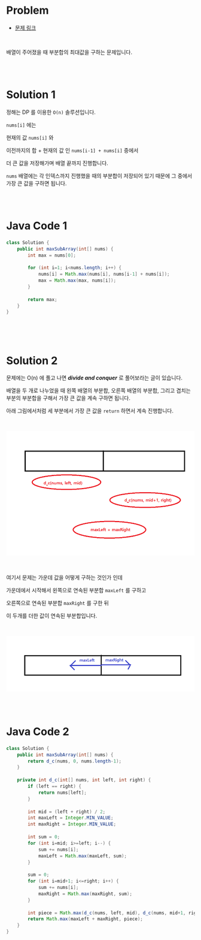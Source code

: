 # Problem

- [문제 링크](https://leetcode.com/problems/maximum-subarray/)

<br>

배열이 주어졌을 때 부분합의 최대값을 구하는 문제입니다.

<br><br>

# Solution 1

정해는 DP 를 이용한 `O(n)` 솔루션입니다.

`nums[i]` 에는

현재의 값 `nums[i]` 와

이전까지의 합 + 현재의 값 인 `nums[i-1] + nums[i]` 중에서

더 큰 값을 저장해가며 배열 끝까지 진행합니다.

`nums` 배열에는 각 인덱스까지 진행했을 때의 부분합이 저장되어 있기 때문에 그 중에서 가장 큰 값을 구하면 됩니다.

<br><br>

# Java Code 1

```java
class Solution {
    public int maxSubArray(int[] nums) {
        int max = nums[0];
        
        for (int i=1; i<nums.length; i++) {
            nums[i] = Math.max(nums[i], nums[i-1] + nums[i]);
            max = Math.max(max, nums[i]);
        }
        
        return max;
    }
}
```

<br><br><br>

# Solution 2

문제에는 O(n) 에 풀고 나면 **_divide and conquer_** 로 풀어보라는 글이 있습니다.

배열을 두 개로 나누었을 때 왼쪽 배열의 부분합, 오른쪽 배열의 부분합, 그리고 겹치는 부분의 부분합을 구해서 가장 큰 값을 계속 구하면 됩니다.

아래 그림에서처럼 세 부분에서 가장 큰 값을 `return` 하면서 계속 진행합니다.

<br>

![1](./image/maximum-subarray_1.png)

<br>

여기서 문제는 가운데 값을 어떻게 구하는 것인가 인데

가운데에서 시작해서 왼쪽으로 연속된 부분합 `maxLeft` 를 구하고

오른쪽으로 연속된 부분합 `maxRight` 를 구한 뒤

이 두개를 더한 값이 연속된 부분합입니다.

<br>

![1](./image/maximum-subarray_2.png)

<br><br>

# Java Code 2

```java
class Solution {
    public int maxSubArray(int[] nums) {
        return d_c(nums, 0, nums.length-1);
    }
    
    private int d_c(int[] nums, int left, int right) {
        if (left == right) {
            return nums[left];
        }
        
        int mid = (left + right) / 2;
        int maxLeft = Integer.MIN_VALUE;
        int maxRight = Integer.MIN_VALUE; 
        
        int sum = 0;
        for (int i=mid; i>=left; i--) {
            sum += nums[i];
            maxLeft = Math.max(maxLeft, sum);
        }
        
        sum = 0;
        for (int i=mid+1; i<=right; i++) {
            sum += nums[i];
            maxRight = Math.max(maxRight, sum);
        }
        
        int piece = Math.max(d_c(nums, left, mid), d_c(nums, mid+1, right));
        return Math.max(maxLeft + maxRight, piece);
    }
}
```